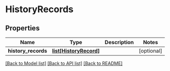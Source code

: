 # HistoryRecords

## Properties
Name | Type | Description | Notes
------------ | ------------- | ------------- | -------------
**history_records** | [**list[HistoryRecord]**](HistoryRecord.md) |  | [optional] 

[[Back to Model list]](../README.md#documentation-for-models) [[Back to API list]](../README.md#documentation-for-api-endpoints) [[Back to README]](../README.md)


